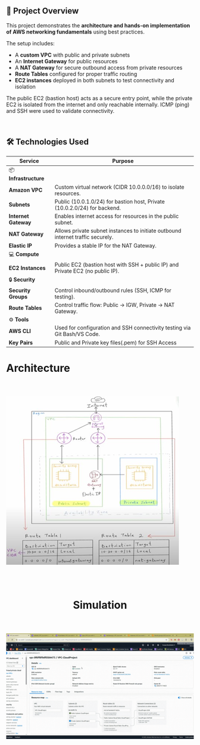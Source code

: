 ## 📖 Project Overview

This project demonstrates the **architecture and hands-on implementation of AWS networking fundamentals** using best practices.  

The setup includes:  
- A **custom VPC** with public and private subnets  
- An **Internet Gateway** for public resources  
- A **NAT Gateway** for secure outbound access from private resources  
- **Route Tables** configured for proper traffic routing  
- **EC2 instances** deployed in both subnets to test connectivity and isolation  

The public EC2 (bastion host) acts as a secure entry point, while the private EC2 is isolated from the internet and only reachable internally. ICMP (ping) and SSH were used to validate connectivity.  

<br>




## 🛠️ Technologies Used

| Service            | Purpose                                                                 |
|--------------------|-------------------------------------------------------------------------|
| 📦 **Infrastructure**                                            |
| **Amazon VPC**     | Custom virtual network (CIDR 10.0.0.0/16) to isolate resources.          |
| **Subnets**        | Public (10.0.1.0/24) for bastion host, Private (10.0.2.0/24) for backend.|
| **Internet Gateway** | Enables internet access for resources in the public subnet.            |
| **NAT Gateway**    | Allows private subnet instances to initiate outbound internet traffic securely. |
| **Elastic IP**     | Provides a stable IP for the NAT Gateway.                               |
| 💻 **Compute**    |
| **EC2 Instances**  | Public EC2 (bastion host with SSH + public IP) and Private EC2 (no public IP). |
| 🔒 **Security**    |
| **Security Groups**| Control inbound/outbound rules (SSH, ICMP for testing).                  |
| **Route Tables**   | Control traffic flow: Public → IGW, Private → NAT Gateway.               |
|⚙️ **Tools**        |
| **AWS CLI**        | Used for configuration and SSH connectivity testing via Git Bash/VS Code. |
| **Key Pairs**   | Public and Private key files(.pem) for SSH Access                 |




# <p><b>Architecture</b></p>

<br>

![Image Description](Picture1.jpg)

<br>
<br>

# <p align="center"><b>Simulation</b></p>

<br>

![Lex Demo](gif/gif.gif)

